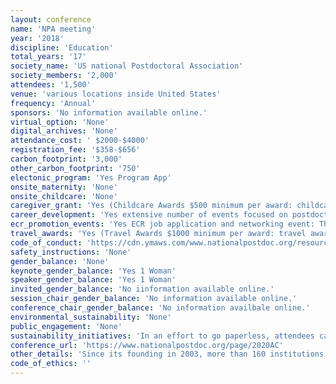 ```yaml
---
layout: conference 
name: 'NPA meeting'
year: '2018'
discipline: 'Education'
total_years: '17'
society_name: 'US national Postdoctoral Association'
society_members: '2,000'
attendees: '1,500'
venue: 'various locations inside United States'
frequency: 'Annual'
sponsors: 'No information available online.'
virtual_option: 'None'
digital_archives: 'None'
attendance_cost: ' $2000-$4000'
registration_fee: '$358-$656'
carbon_footprint: '3,000'
other_carbon_footprint: '750'
electonic_program: 'Yes Program App'
onsite_maternity: 'None'
onsite_childcare: 'None'
caregiver_grant: 'Yes (Childcare Awards $500 minimum per award: childcare awards cover childcare expenses while attending the conference up to the limit of the award. Funds will be competitively awarded and limited to one per institution)'
career_development: 'Yes extensive number of events focused on postdoctoral researchers seeking employment: Career & Networking Event: The 2020 NPA Career & Networking Event is dedicated to facilitating the transition of highly-skilled postdoctoral researchers and graduate students into the academic and industry job markets. Postdocs and organizations will have the opportunity to network and discuss career opportunities.  '
ecr_promotion_events: 'Yes ECR job application and networking event: The 2020 NPA Career & Networking Event is dedicated to facilitating the transition of highly-skilled postdoctoral researchers and graduate students into the academic and industry job markets. Postdocs and organizations will have the opportunity to network and discuss career opportunities. The Career & Networking Event will take place during the 2020 Annual Conference.   Also Package Sponsorship Opportunities.  President $10,000: sponsorship of the opening reception, sponsorship of the keynote address, sponsorship of one workshop session, one full-page ad in the program book, three complimentary conference registrations, premium exhibit table, logo in rotating slideshow, mobile event app ad [one packages available] Ambassador $9,000: sponsorship of one plenary session, sponsorship of one workshop session, one full-page ad in the program book, two complimentary conference registrations, premium exhibit table, logo in rotating slideshow, mobile event app ad [two packages available] Governor $8,000: sponsorship of one lunch session or one breakfast, sponsorship of one workshop session, one full-page ad in the program book, two complimentary conference registrations, standard exhibit table, logo in rotating slideshow, mobile event app ad [five packages available] Senator $7,000: sponsorship of one networking break, sponsorship of one workshop session, one half-page ad in the program book, one complimentary conference registration, standard exhibit table, mobile event app ad [five packages available] Representative $4,000: sponsorship of one workshop session, one half-page ad in the program book, one complimentary conference registration, standard exhibit table, mobile event app ad [five packages available]'
travel_awards: 'Yes (Travel Awards $1000 minimum per award: travel awards cover registration, lodging, and travel expenses for postdoctoral researchers to attend the conference. Funds will be competitively awarded and limited to one per institution [unlimited packages available] Registration Awards $500 minimum per award: registration awards covers registration for local postdocs to attend the conference. Funds will be competitively awarded with no limit per institution [unlimited packages available])'
code_of_conduct: 'https://cdn.ymaws.com/www.nationalpostdoc.org/resource/resmgr/docs/npa_code_of_conduct.pdf'
safety_instructions: 'None'
gender_balance: 'None'
keynote_gender_balance: 'Yes 1 Woman'
speaker_gender_balance: 'Yes 1 Woman'
invited_gender_balance: 'No iinformation available online.'
session_chair_gender_balance: 'No information available online.'
conference_chair_gender_balance: 'No information availbale online.'
environmental_sustainability: 'None'
public_engagement: 'None'
sustainability_initiatives: 'In an effort to go paperless, attendees can use the conference app to view the conference schedule, connect with fellow attendees, exchange information, share pictures, and post to social media, all while seeing your logo and company name scroll across the screen.  Mobile Event App Presenting App Sponsor $1,500: organizations logo and website will open the app for each attendee [one package available] SOLD OUT     Mobile Event Rotating Banner Ad Sponsor $350: organizations logo, linked to your website, will be seen in the app rotation [unlimited packages available] '
conference_url: 'https://www.nationalpostdoc.org/page/2020AC'
other_details: 'Since its founding in 2003, more than 160 institutions have adopted portions of the NPA’s Recommendations for Postdoctoral Policies and Practices. Today the NPA has 180 institutional members, whose research efforts are supported by 40,000 postdocs, and 2,000 individual members'
code_of_ethics: ''
---
```

